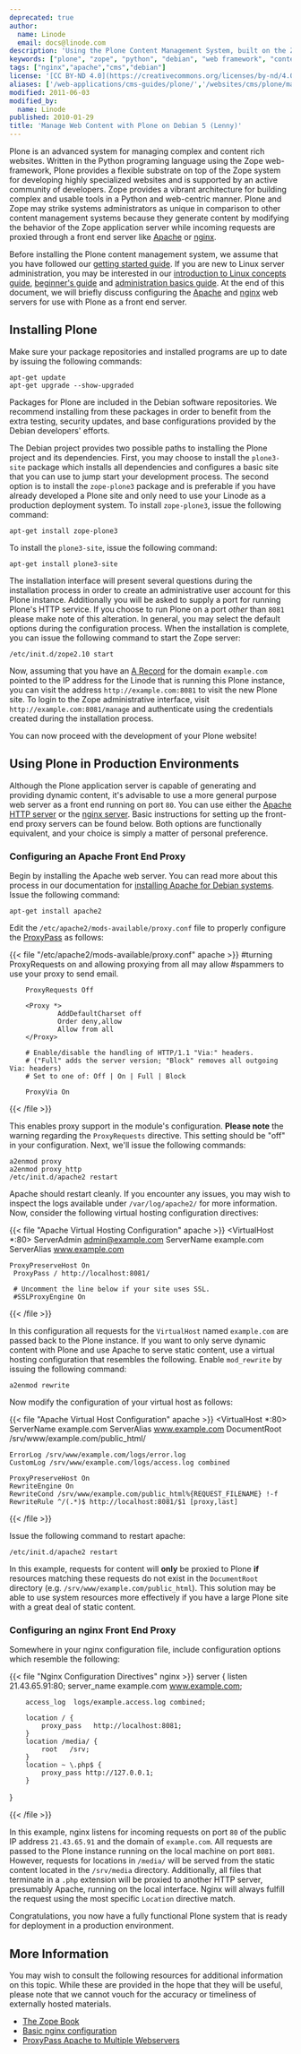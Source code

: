 ```yaml
---
deprecated: true
author:
  name: Linode
  email: docs@linode.com
description: 'Using the Plone Content Management System, built on the Zope framework, to deploy complex and content rich sites on Debian 5 (Lenny) systems.'
keywords: ["plone", "zope", "python", "debian", "web framework", "content management systems", "cms"]
tags: ["nginx","apache","cms","debian"]
license: '[CC BY-ND 4.0](https://creativecommons.org/licenses/by-nd/4.0)'
aliases: ['/web-applications/cms-guides/plone/','/websites/cms/plone/manage-web-content-with-plone-on-debian-5-lenny/','/websites/cms/manage-web-content-with-plone-on-debian-5-lenny/']
modified: 2011-06-03
modified_by:
  name: Linode
published: 2010-01-29
title: 'Manage Web Content with Plone on Debian 5 (Lenny)'
---
```


Plone is an advanced system for managing complex and content rich websites. Written in the Python programing language using the Zope web-framework, Plone provides a flexible substrate on top of the Zope system for developing highly specialized websites and is supported by an active community of developers. Zope provides a vibrant architecture for building complex and usable tools in a Python and web-centric manner. Plone and Zope may strike systems administrators as unique in comparison to other content management systems because they generate content by modifying the behavior of the Zope application server while incoming requests are proxied through a front end server like [Apache](/docs/web-servers/apache/) or [nginx](/docs/web-servers/nginx).

Before installing the Plone content management system, we assume that you have followed our [getting started guide](/docs/getting-started/). If you are new to Linux server administration, you may be interested in our [introduction to Linux concepts guide](/docs/tools-reference/introduction-to-linux-concepts/), [beginner's guide](/docs/beginners-guide/) and [administration basics guide](/docs/using-linux/administration-basics). At the end of this document, we will briefly discuss configuring the [Apache](/docs/web-servers/apache/) and [nginx](/docs/web-servers/nginx) web servers for use with Plone as a front end server.

## Installing Plone

Make sure your package repositories and installed programs are up to date by issuing the following commands:

    apt-get update
    apt-get upgrade --show-upgraded

Packages for Plone are included in the Debian software repositories. We recommend installing from these packages in order to benefit from the extra testing, security updates, and base configurations provided by the Debian developers' efforts.

The Debian project provides two possible paths to installing the Plone project and its dependencies. First, you may choose to install the `plone3-site` package which installs all dependencies and configures a basic site that you can use to jump start your development process. The second option is to install the `zope-plone3` package and is preferable if you have already developed a Plone site and only need to use your Linode as a production deployment system. To install `zope-plone3`, issue the following command:

    apt-get install zope-plone3

To install the `plone3-site`, issue the following command:

    apt-get install plone3-site

The installation interface will present several questions during the installation process in order to create an administrative user account for this Plone instance. Additionally you will be asked to supply a port for running Plone's HTTP service. If you choose to run Plone on a port *other* than `8081` please make note of this alteration. In general, you may select the default options during the configuration process. When the installation is complete, you can issue the following command to start the Zope server:

    /etc/init.d/zope2.10 start

Now, assuming that you have an [A Record](/docs/networking/dns/dns-records-an-introduction#a-and-aaaa) for the domain `example.com` pointed to the IP address for the Linode that is running this Plone instance, you can visit the address `http://example.com:8081` to visit the new Plone site. To login to the Zope administrative interface, visit `http://example.com:8081/manage` and authenticate using the credentials created during the installation process.

You can now proceed with the development of your Plone website!

## Using Plone in Production Environments

Although the Plone application server is capable of generating and providing dynamic content, it's advisable to use a more general purpose web server as a front end running on port `80`. You can use either the [Apache HTTP server](/docs/web-servers/apache/) or the [nginx server](/docs/web-servers/nginx/). Basic instructions for setting up the front-end proxy servers can be found below. Both options are functionally equivalent, and your choice is simply a matter of personal preference.

### Configuring an Apache Front End Proxy

Begin by installing the Apache web server. You can read more about this process in our documentation for [installing Apache for Debian systems](/docs/web-servers/apache/installation/debian-5-lenny). Issue the following command:

    apt-get install apache2

Edit the `/etc/apache2/mods-available/proxy.conf` file to properly configure the [ProxyPass](/docs/web-servers/apache/proxy-configuration/multiple-webservers-proxypass-debian-5-lenny) as follows:

{{< file "/etc/apache2/mods-available/proxy.conf" apache >}}
<IfModule mod_proxy.c>
        #turning ProxyRequests on and allowing proxying from all may allow
        #spammers to use your proxy to send email.

        ProxyRequests Off

        <Proxy *>
                AddDefaultCharset off
                Order deny,allow
                Allow from all
        </Proxy>

        # Enable/disable the handling of HTTP/1.1 "Via:" headers.
        # ("Full" adds the server version; "Block" removes all outgoing Via: headers)
        # Set to one of: Off | On | Full | Block

        ProxyVia On
</IfModule>

{{< /file >}}


This enables proxy support in the module's configuration. **Please note** the warning regarding the `ProxyRequests` directive. This setting should be "off" in your configuration. Next, we'll issue the following commands:

    a2enmod proxy
    a2enmod proxy_http
    /etc/init.d/apache2 restart

Apache should restart cleanly. If you encounter any issues, you may wish to inspect the logs available under `/var/log/apache2/` for more information. Now, consider the following virtual hosting configuration directives:

{{< file "Apache Virtual Hosting Configuration" apache >}}
<VirtualHost *:80>
     ServerAdmin admin@example.com
     ServerName example.com
     ServerAlias www.example.com

    ProxyPreserveHost On
     ProxyPass / http://localhost:8081/

     # Uncomment the line below if your site uses SSL.
     #SSLProxyEngine On
</VirtualHost>

{{< /file >}}


In this configuration all requests for the `VirtualHost` named `example.com` are passed back to the Plone instance. If you want to only serve dynamic content with Plone and use Apache to serve static content, use a virtual hosting configuration that resembles the following. Enable `mod_rewrite` by issuing the following command:

    a2enmod rewrite

Now modify the configuration of your virtual host as follows:

{{< file "Apache Virtual Host Configuration" apache >}}
<VirtualHost *:80>
    ServerName example.com
    ServerAlias www.example.com
    DocumentRoot /srv/www/example.com/public_html/

    ErrorLog /srv/www/example.com/logs/error.log
    CustomLog /srv/www/example.com/logs/access.log combined

    ProxyPreserveHost On
    RewriteEngine On
    RewriteCond /srv/www/example.com/public_html%{REQUEST_FILENAME} !-f
    RewriteRule ^/(.*)$ http://localhost:8081/$1 [proxy,last]
</VirtualHost>

{{< /file >}}


Issue the following command to restart apache:

    /etc/init.d/apache2 restart

In this example, requests for content will **only** be proxied to Plone **if** resources matching these requests do not exist in the `DocumentRoot` directory (e.g. `/srv/www/example.com/public_html`). This solution may be able to use system resources more effectively if you have a large Plone site with a great deal of static content.

### Configuring an nginx Front End Proxy

Somewhere in your nginx configuration file, include configuration options which resemble the following:

{{< file "Nginx Configuration Directives" nginx >}}
server {
        listen       21.43.65.91:80;
        server_name  example.com www.example.com;

        access_log  logs/example.access.log combined;

        location / {
            proxy_pass   http://localhost:8081;
        }
        location /media/ {
            root   /srv;
        }
        location ~ \.php$ {
            proxy_pass http://127.0.0.1;
        }
}

{{< /file >}}


In this example, nginx listens for incoming requests on port `80` of the public IP address `21.43.65.91` and the domain of `example.com`. All requests are passed to the Plone instance running on the local machine on port `8081`. However, requests for locations in `/media/` will be served from the static content located in the `/srv/media` directory. Additionally, all files that terminate in a `.php` extension will be proxied to another HTTP server, presumably Apache, running on the local interface. Nginx will always fulfill the request using the most specific `Location` directive match.

Congratulations, you now have a fully functional Plone system that is ready for deployment in a production environment.

## More Information

You may wish to consult the following resources for additional information on this topic. While these are provided in the hope that they will be useful, please note that we cannot vouch for the accuracy or timeliness of externally hosted materials.

- [The Zope Book](http://docs.zope.org/zope2/zope2book//)
- [Basic nginx configuration](/docs/websites/nginx/basic-nginx-configuration)
- [ProxyPass Apache to Multiple Webservers](/docs/web-servers/apache/proxy-configuration/multiple-webservers-proxypass-debian-5-lenny)



